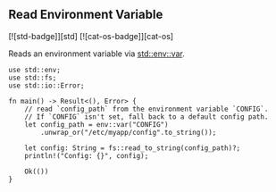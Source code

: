 ## Read Environment Variable 

[![std-badge]][std] [![cat-os-badge]][cat-os]

Reads an environment variable via [std::env::var].

```rust,edition2021,no_run
use std::env;
use std::fs;
use std::io::Error;

fn main() -> Result<(), Error> {
    // read `config_path` from the environment variable `CONFIG`.
    // If `CONFIG` isn't set, fall back to a default config path.
    let config_path = env::var("CONFIG")
        .unwrap_or("/etc/myapp/config".to_string());

    let config: String = fs::read_to_string(config_path)?;
    println!("Config: {}", config);

    Ok(())
}
```

[std::env::var]: https://doc.rust-lang.org/std/env/fn.var.html
